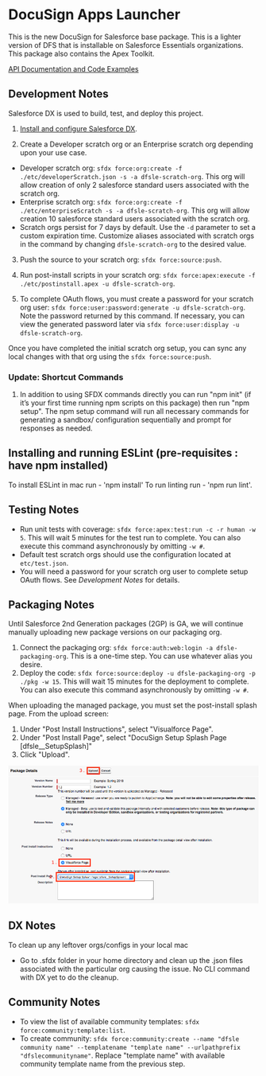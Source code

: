 # DocuSign Apps Launcher

This is the new DocuSign for Salesforce base package. This is a lighter version of DFS that is installable on Salesforce Essentials organizations. This package also contains the Apex Toolkit.

[API Documentation and Code Examples](https://developers.docusign.com/salesforce/)

## Development Notes
Salesforce DX is used to build, test, and deploy this project.
1. [Install and configure Salesforce DX](./doc/sfdx.md).

2. Create a Developer scratch org or an Enterprise scratch org depending upon your use case.
- Developer scratch org: `sfdx force:org:create -f ./etc/developerScratch.json -s -a dfsle-scratch-org`. This org will allow creation of only 2 salesforce standard users associated with the scratch org.
- Enterprise scratch org: `sfdx force:org:create -f ./etc/enterpriseScratch -s -a dfsle-scratch-org`. This org will allow creation 10 salesforce standard users associated with the scratch org.
- Scratch orgs persist for 7 days by default. Use the `-d` parameter to set a custom expiration time. Customize aliases associated with scratch orgs in the command by changing `dfsle-scratch-org` to the desired value. 

3. Push the source to your scratch org: `sfdx force:source:push`.

4. Run post-install scripts in your scratch org: `sfdx force:apex:execute -f ./etc/postinstall.apex -u dfsle-scratch-org`.

5. To complete OAuth flows, you must create a password for your scratch org user: `sfdx force:user:password:generate -u dfsle-scratch-org`. Note the password returned by this command. If necessary, you can view the generated password later via `sfdx force:user:display -u dfsle-scratch-org`.

Once you have completed the initial scratch org setup, you can sync any local changes with that org using the `sfdx force:source:push`.

### Update: Shortcut Commands
1. In addition to using SFDX commands directly you can run "npm init" (if it’s your first time running npm scripts on this package) then run "npm setup". The npm setup command will run all necessary commands for generating a sandbox/ configuration sequentially and prompt for responses as needed.

## Installing and running ESLint (pre-requisites : have npm installed)
To install ESLint in mac run - 'npm install'
To run linting run - 'npm run lint'.

## Testing Notes
- Run unit tests with coverage: `sfdx force:apex:test:run -c -r human -w 5`. This will wait 5 minutes for the test run to complete. You can also execute this command asynchronously by omitting `-w #`.
- Default test scratch orgs should use the configuration located at `etc/test.json`.
- You will need a password for your scratch org user to complete setup OAuth flows. See *Development Notes* for details.

## Packaging Notes
Until Salesforce 2nd Generation packages (2GP) is GA, we will continue manually uploading new package versions on our packaging org.
1. Connect the packaging org: `sfdx force:auth:web:login -a dfsle-packaging-org`. This is a one-time step. You can use whatever alias you desire.
1. Deploy the code: `sfdx force:source:deploy -u dfsle-packaging-org -p ./pkg -w 15`. This will wait 15 minutes for the deployment to complete. You can also execute this command asynchronously by omitting `-w #`.

When uploading the managed package, you must set the post-install splash page. From the upload screen:

1. Under "Post Install Instructions", select "Visualforce Page".
1. Under "Post Install Page", select "DocuSign Setup Splash Page [dfsle__SetupSplash]"
1. Click "Upload".

![Package Upload](./img/package_upload.png)

## DX Notes
To clean up any leftover orgs/configs in your local mac
- Go to .sfdx folder in your home directory and clean up the .json files associated with the particular org causing the issue. No CLI command with DX yet to do the cleanup.

## Community Notes
- To view the list of available community templates: `sfdx force:community:template:list`.
- To create community: `sfdx force:community:create --name "dfsle community name" --templatename "template name" --urlpathprefix "dfslecommunityname"`.
Replace "template name" with available community template name from the previous step.


